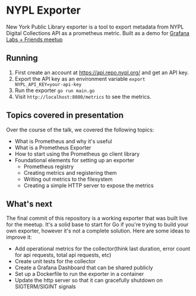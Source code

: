 # NYPL Exporter

New York Public Library exporter is a tool to export metadata from NYPL Digital Collections API as a prometheus metric.
Built as a demo for [Grafana Labs + Friends meetup](https://www.meetup.com/grafana-and-friends-nyc/events/299101735/?utm_medium=referral&utm_campaign=share-btn_savedevents_share_modal&utm_source=link)

## Running

1. First create an account at https://api.repo.nypl.org/ and get an API key.
2. Export the API key as an environment variable `export NYPL_API_KEY=your-api-key`
3. Run the exporter `go run main.go`
4. Visit `http://localhost:8080/metrics` to see the metrics.

## Topics covered in presentation

Over the course of the talk, we covered the following topics:
- What is Prometheus and why it's useful
- What is a Prometheus Exporter
- How to start using the Prometheus go client library 
- Foundational elements for setting up an exporter
  - Prometheus registry
  - Creating metrics and registering them
  - Writing out metrics to the filesystem
  - Creating a simple HTTP server to expose the metrics

## What's next

The final commit of this repository is a working exporter that was built live for the meetup.
It's a solid base to start for Go if you're trying to build your own exporter, however it's not a complete solution.
Here are some ideas to improve it:
- Add operational metrics for the collector(think last duration, error count for api requests, total api requests, etc)
- Create unit tests for the collector
- Create a Grafana Dashboard that can be shared publicly
- Set up a Dockerfile to run the exporter in a container
- Update the http server so that it can gracefully shutdown on SIGTERM/SIGINT signals
